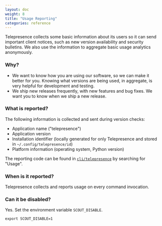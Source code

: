 ```yaml
---
layout: doc
weight: 8
title: "Usage Reporting"
categories: reference
---
```


Telepresence collects some basic information about its users so it can send important client notices, such as new version availability and security bulletins.
We also use the information to aggregate basic usage analytics anonymously.

### Why?

- We want to know how you are using our software, so we can make it better for you.
  Knowing what versions are being used, in aggregate, is very helpful for development and testing.
- We ship new releases frequently, with new features and bug fixes.
  We want you to know when we ship a new release.

### What is reported?

The following information is collected and sent during version checks:

- Application name ("telepresence")
- Application version
- Installation identifier (locally generated for only Telepresence and stored in `~/.config/telepresence/id`)
- Platform information (operating system, Python version)

The reporting code can be found in [`cli/telepresence`][1] by searching for "Usage".

[1]: https://github.com/datawire/telepresence/blob/master/cli/telepresence

### When is it reported?

Telepresence collects and reports usage on every command invocation.

### Can it be disabled?

Yes. Set the environment variable `SCOUT_DISABLE`.

    export SCOUT_DISABLE=1
